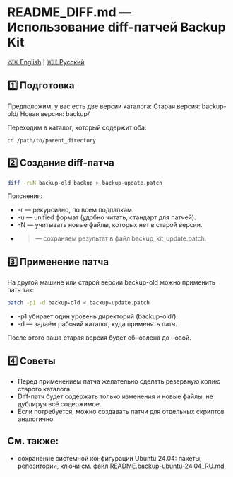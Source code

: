 # README_DIFF.md — Использование diff-патчей Backup Kit

[🇬🇧 English](README_DIFF_EN.md) | [🇷🇺 Русский](README_DIFF_RU.md)

## 1️⃣ Подготовка

Предположим, у вас есть две версии каталога:
Старая версия: backup-old/
Новая версия: backup/

Переходим в каталог, который содержит оба:
```bsh
cd /path/to/parent_directory
```

## 2️⃣ Создание diff-патча

```bash
diff -ruN backup-old backup > backup-update.patch
```

Пояснения:
- -r — рекурсивно, по всем подпапкам.
- -u — unified формат (удобно читать, стандарт для патчей).
- -N — учитывать новые файлы, которых нет в старой версии.
- > — сохраняем результат в файл backup_kit_update.patch.

## 3️⃣ Применение патча

На другой машине или старой версии backup-old можно применить патч так:
```bash
patch -p1 -d backup-old < backup-update.patch
```

- -p1 убирает один уровень директорий (backup-old/).
- -d — задаём рабочий каталог, куда применять патч.

После этого ваша старая версия будет обновлена до новой.

## 4️⃣ Советы

- Перед применением патча желательно сделать резервную копию старого каталога.
- Diff-патч будет содержать только изменения и новые файлы, не дублируя всё содержимое.
- Если потребуется, можно создавать патчи для отдельных скриптов аналогично.

## См. также:

- сохранение системной конфигурации Ubuntu 24.04: пакеты, репозитории, ключи см. файл [README.backup-ubuntu-24.04_RU.md](README.backup-ubuntu-24.04_RU.md)


